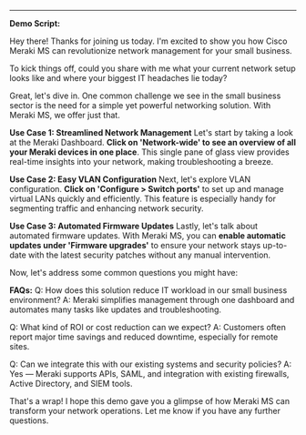 ---

**Demo Script:**

Hey there! Thanks for joining us today. I'm excited to show you how Cisco Meraki MS can revolutionize network management for your small business. 

To kick things off, could you share with me what your current network setup looks like and where your biggest IT headaches lie today?

Great, let's dive in. One common challenge we see in the small business sector is the need for a simple yet powerful networking solution. With Meraki MS, we offer just that.

**Use Case 1: Streamlined Network Management**
Let's start by taking a look at the Meraki Dashboard. **Click on 'Network-wide' to see an overview of all your Meraki devices in one place**. This single pane of glass view provides real-time insights into your network, making troubleshooting a breeze.

**Use Case 2: Easy VLAN Configuration**
Next, let's explore VLAN configuration. **Click on 'Configure > Switch ports'** to set up and manage virtual LANs quickly and efficiently. This feature is especially handy for segmenting traffic and enhancing network security.

**Use Case 3: Automated Firmware Updates**
Lastly, let's talk about automated firmware updates. With Meraki MS, you can **enable automatic updates under 'Firmware upgrades'** to ensure your network stays up-to-date with the latest security patches without any manual intervention.

Now, let's address some common questions you might have:

**FAQs:**
Q: How does this solution reduce IT workload in our small business environment?
A: Meraki simplifies management through one dashboard and automates many tasks like updates and troubleshooting.

Q: What kind of ROI or cost reduction can we expect?
A: Customers often report major time savings and reduced downtime, especially for remote sites.

Q: Can we integrate this with our existing systems and security policies?
A: Yes — Meraki supports APIs, SAML, and integration with existing firewalls, Active Directory, and SIEM tools.

That's a wrap! I hope this demo gave you a glimpse of how Meraki MS can transform your network operations. Let me know if you have any further questions.